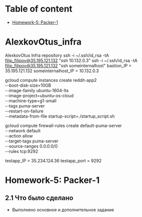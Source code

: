 # Table of content
- [Homework-5: Packer-1](#homework-6-packer-1)

# AlexkovOtus_infra


AlexkovOtus Infra repository
ssh -i ~/.ssh/id_rsa -tA filip_filipov@35.195.121.132 "ssh 10.132.0.3"
ssh -i ~/.ssh/id_rsa -tA filip_filipov@35.195.121.132 "ssh someinternalhost"
bastion_IP = 35.195.121.132
someinternalhost_IP = 10.132.0.3

gcloud compute instances create reddit-app2\
  --boot-disk-size=10GB \
  --image-family ubuntu-1604-lts \
  --image-project=ubuntu-os-cloud \
  --machine-type=g1-small \
  --tags puma-server \
  --restart-on-failure\
  --metadata-from-file startup-script=./startup_script.sh
  
gcloud compute firewall-rules create default-puma-server \
    --network default \
    --action allow \
    --target-tags puma-server \
    --source-ranges 0.0.0.0/0 \
    --rules tcp:9292

testapp_IP = 35.234.124.36
testapp_port = 9292

# Homework-5: Packer-1

## 2.1 Что было сделано

- Выполнено основное и дополнительное задание